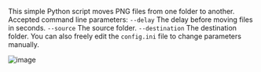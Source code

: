 This simple Python script moves PNG files from one folder to another.
Accepted command line parameters:
    `--delay`       The delay before moving files in seconds.
    `--source`      The source folder.
    `--destination` The destination folder.
You can also freely edit the `config.ini` file to change parameters manually.

![image](https://github.com/TheOkamoto/movevrcpngfile/assets/42682615/dade63b5-6d06-479c-b32e-5e2a8161c6f5)
